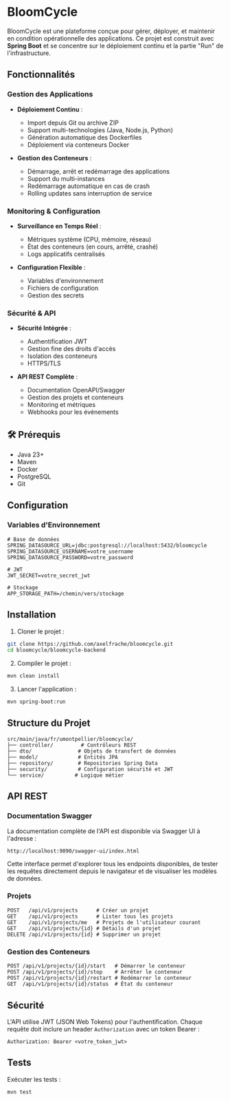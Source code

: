 # BloomCycle

BloomCycle est une plateforme conçue pour gérer, déployer, et maintenir en condition opérationnelle des applications. Ce projet est construit avec **Spring Boot** et se concentre sur le déploiement continu et la partie "Run" de l'infrastructure.

## Fonctionnalités

### Gestion des Applications
- **Déploiement Continu** :
  - Import depuis Git ou archive ZIP
  - Support multi-technologies (Java, Node.js, Python)
  - Génération automatique des Dockerfiles
  - Déploiement via conteneurs Docker

- **Gestion des Conteneurs** :
  - Démarrage, arrêt et redémarrage des applications
  - Support du multi-instances
  - Redémarrage automatique en cas de crash
  - Rolling updates sans interruption de service

### Monitoring & Configuration
- **Surveillance en Temps Réel** :
  - Métriques système (CPU, mémoire, réseau)
  - État des conteneurs (en cours, arrêté, crashé)
  - Logs applicatifs centralisés

- **Configuration Flexible** :
  - Variables d'environnement
  - Fichiers de configuration
  - Gestion des secrets

### Sécurité & API
- **Sécurité Intégrée** :
  - Authentification JWT
  - Gestion fine des droits d'accès
  - Isolation des conteneurs
  - HTTPS/TLS

- **API REST Complète** :
  - Documentation OpenAPI/Swagger
  - Gestion des projets et conteneurs
  - Monitoring et métriques
  - Webhooks pour les événements

## 🛠 Prérequis

- Java 23+
- Maven
- Docker
- PostgreSQL
- Git

## Configuration

### Variables d'Environnement

```properties
# Base de données
SPRING_DATASOURCE_URL=jdbc:postgresql://localhost:5432/bloomcycle
SPRING_DATASOURCE_USERNAME=votre_username
SPRING_DATASOURCE_PASSWORD=votre_password

# JWT
JWT_SECRET=votre_secret_jwt

# Stockage
APP_STORAGE_PATH=/chemin/vers/stockage
```

## Installation

1. Cloner le projet :
```bash
git clone https://github.com/axelfrache/bloomcycle.git
cd bloomcycle/bloomcycle-backend
```

2. Compiler le projet :
```bash
mvn clean install
```

3. Lancer l'application :
```bash
mvn spring-boot:run
```

## Structure du Projet

```
src/main/java/fr/umontpellier/bloomcycle/
├── controller/         # Contrôleurs REST
├── dto/               # Objets de transfert de données
├── model/             # Entités JPA
├── repository/        # Repositories Spring Data
├── security/          # Configuration sécurité et JWT
└── service/          # Logique métier
```

## API REST

### Documentation Swagger

La documentation complète de l'API est disponible via Swagger UI à l'adresse :
```
http://localhost:9090/swagger-ui/index.html
```

Cette interface permet d'explorer tous les endpoints disponibles, de tester les requêtes directement depuis le navigateur et de visualiser les modèles de données.

### Projets

```
POST   /api/v1/projects      # Créer un projet
GET    /api/v1/projects      # Lister tous les projets
GET    /api/v1/projects/me   # Projets de l'utilisateur courant
GET    /api/v1/projects/{id} # Détails d'un projet
DELETE /api/v1/projects/{id} # Supprimer un projet
```

### Gestion des Conteneurs

```
POST /api/v1/projects/{id}/start   # Démarrer le conteneur
POST /api/v1/projects/{id}/stop    # Arrêter le conteneur
POST /api/v1/projects/{id}/restart # Redémarrer le conteneur
GET  /api/v1/projects/{id}/status  # État du conteneur
```

## Sécurité

L'API utilise JWT (JSON Web Tokens) pour l'authentification. Chaque requête doit inclure un header `Authorization` avec un token Bearer :

```
Authorization: Bearer <votre_token_jwt>
```

## Tests

Exécuter les tests :
```bash
mvn test
```